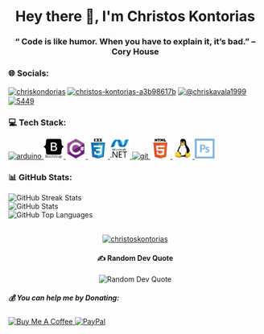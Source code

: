 <h1 align="center">Hey there 👋, I'm Christos Kontorias</h1>
<h3 align="center">“ Code is like humor. When you have to explain it, it’s bad.” – Cory House</h3>

<!-- 🌐 Socials: -->
<div align="left">
  <h3>🌐 Socials:</h3>
  <p align="left">
    <a href="https://codepen.io/chriskondorias" target="blank"><img align="center" src="https://raw.githubusercontent.com/rahuldkjain/github-profile-readme-generator/master/src/images/icons/Social/codepen.svg" alt="chriskondorias" height="30" width="40" /></a>
    <a href="https://linkedin.com/in/christos-kontorias-a3b98617b" target="blank"><img align="center" src="https://raw.githubusercontent.com/rahuldkjain/github-profile-readme-generator/master/src/images/icons/Social/linked-in-alt.svg" alt="christos-kontorias-a3b98617b" height="30" width="40" /></a>
    <a href="https://www.hackerrank.com/@chriskavala1999" target="blank"><img align="center" src="https://raw.githubusercontent.com/rahuldkjain/github-profile-readme-generator/master/src/images/icons/Social/hackerrank.svg" alt="@chriskavala1999" height="30" width="40" /></a>
    <a href="https://discord.gg/5449" target="blank"><img align="center" src="https://raw.githubusercontent.com/rahuldkjain/github-profile-readme-generator/master/src/images/icons/Social/discord.svg" alt="5449" height="30" width="40" /></a>
  </p>
</div>

<!-- 💻 Tech Stack: -->
<div align="left">
  <h3>💻 Tech Stack:</h3>
<p align="left"> <a href="https://www.arduino.cc/" target="_blank" rel="noreferrer"> <img src="https://cdn.worldvectorlogo.com/logos/arduino-1.svg" alt="arduino" width="40" height="40"/> </a> <a href="https://getbootstrap.com" target="_blank" rel="noreferrer"> <img src="https://raw.githubusercontent.com/devicons/devicon/master/icons/bootstrap/bootstrap-plain-wordmark.svg" alt="bootstrap" width="40" height="40"/> </a> <a href="https://www.w3schools.com/cs/" target="_blank" rel="noreferrer"> <img src="https://raw.githubusercontent.com/devicons/devicon/master/icons/csharp/csharp-original.svg" alt="csharp" width="40" height="40"/> </a> <a href="https://www.w3schools.com/css/" target="_blank" rel="noreferrer"> <img src="https://raw.githubusercontent.com/devicons/devicon/master/icons/css3/css3-original-wordmark.svg" alt="css3" width="40" height="40"/> </a> <a href="https://dotnet.microsoft.com/" target="_blank" rel="noreferrer"> <img src="https://raw.githubusercontent.com/devicons/devicon/master/icons/dot-net/dot-net-original-wordmark.svg" alt="dotnet" width="40" height="40"/> </a> <a href="https://git-scm.com/" target="_blank" rel="noreferrer"> <img src="https://www.vectorlogo.zone/logos/git-scm/git-scm-icon.svg" alt="git" width="40" height="40"/> </a> <a href="https://www.w3.org/html/" target="_blank" rel="noreferrer"> <img src="https://raw.githubusercontent.com/devicons/devicon/master/icons/html5/html5-original-wordmark.svg" alt="html5" width="40" height="40"/> </a> <a href="https://www.linux.org/" target="_blank" rel="noreferrer"> <img src="https://raw.githubusercontent.com/devicons/devicon/master/icons/linux/linux-original.svg" alt="linux" width="40" height="40"/> </a> <a href="https://www.photoshop.com/en" target="_blank" rel="noreferrer"> <img src="https://raw.githubusercontent.com/devicons/devicon/master/icons/photoshop/photoshop-line.svg" alt="photoshop" width="40" height="40"/> </a> </p>
</div>

<!-- 📊 GitHub Stats: -->
<div align="left">
  <h3>📊 GitHub Stats:</h3>
    <img src="https://github-readme-streak-stats.herokuapp.com/?user=christosKontorias&theme=dark&hide_border=false" alt="GitHub Streak Stats" /><br/>
  <img src="https://github-readme-stats.vercel.app/api?username=christosKontorias&theme=dark&hide_border=false&include_all_commits=true&count_private=false" alt="GitHub Stats" /><br/>
  <img src="https://github-readme-stats.vercel.app/api/top-langs/?username=christosKontorias&theme=dark&hide_border=false&include_all_commits=true&count_private=false&layout=compact" alt="GitHub Top Languages" />
</div>

<br/>
<!-- Achievements -->
<p align="center"> <a href="https://github.com/ryo-ma/github-profile-trophy"><img src="https://github-profile-trophy.vercel.app/?username=christoskontorias" alt="christoskontorias" /></a> </p>

<!-- ✍️ Random Dev Quote -->
<div align="center">
  <h4>✍️ Random Dev Quote</h4>
  <img src="https://quotes-github-readme.vercel.app/api?type=horizontal&theme=radical" alt="Random Dev Quote" />
</div>

<!-- 💰 You can help me by Donating: -->
<div align="left">
  <h5>💰 You can help me by Donating:</h5>
  <a href="https://buymeacoffee.com/christosKon">
    <img src="https://img.shields.io/badge/Buy%20Me%20a%20Coffee-ffdd00?style=for-the-badge&logo=buy-me-a-coffee&logoColor=black" alt="Buy Me A Coffee" />
  </a>
  <a href="https://paypal.me/christoskondorias">
    <img src="https://img.shields.io/badge/PayPal-00457C?style=for-the-badge&logo=paypal&logoColor=white" alt="PayPal" />
  </a>
</div>
